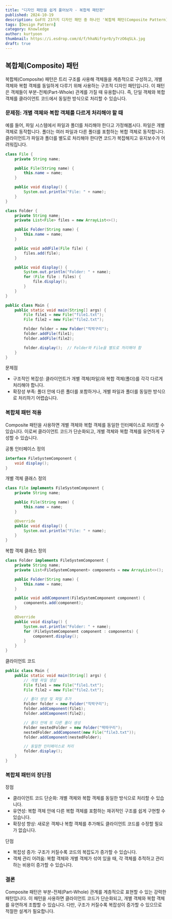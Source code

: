 ```yaml
---
title: "디자인 패턴을 쉽게 풀어보자 - 복합체 패턴편"
published: 2024-10-19
description: GoF의 23가지 디자인 패턴 중 하나인 '복합체 패턴(Composite Pattern)'을 쉽게 풀어보기
tags: [Design Pattern]
category: Knowledge
author: kurtyoon
thumbnail: https://i.esdrop.com/d/f/hhaNifrpr0/y7rzO6qSLk.jpg
draft: true
---
```


## 복합체(Composite) 패턴

복합체(Composite) 패턴은 트리 구조를 사용해 객체들을 계층적으로 구성하고, 개별 객체와 복합 객체를 동일하게 다루기 위해 사용하는 구조적 디자인 패턴입니다. 이 패턴은 객체들이 부분-전체(Part-Whole) 관계를 가질 때 유용합니다. 즉, 단일 객체와 복합 객체를 클라이언트 코드에서 동일한 방식으로 처리할 수 있습니다.

### 문제점: 개별 객체와 복합 객체를 다르게 처리해야 할 때

예를 들어, 파일 시스템에서 파일과 폴더를 처리해야 한다고 가정해봅시다. 파일은 개별 객체로 동작합니다. 폴더는 여러 파일과 다른 폴더를 포함하는 복합 객체로 동작합니다. 클라이언트가 파일과 폴더를 별도로 처리해야 한다면 코드가 복잡해지고 유지보수가 어려워집니다.

```java
class File {
    private String name;

    public File(String name) {
        this.name = name;
    }

    public void display() {
        System.out.println("File: " + name);
    }
}

class Folder {
    private String name;
    private List<File> files = new ArrayList<>();

    public Folder(String name) {
        this.name = name;
    }

    public void addFile(File file) {
        files.add(file);
    }

    public void display() {
        System.out.println("Folder: " + name);
        for (File file : files) {
            file.display();
        }
    }
}

public class Main {
    public static void main(String[] args) {
        File file1 = new File("file1.txt");
        File file2 = new File("file2.txt");

        Folder folder = new Folder("직박구리");
        folder.addFile(file1);
        folder.addFile(file2);

        folder.display();  // Folder와 File을 별도로 처리해야 함
    }
}
```

문제점

- 구조적인 복잡성: 클라이언트가 개별 객체(파일)와 복합 객체(폴더)를 각각 다르게 처리해야 합니다.
- 확장성 부족: 폴더 안에 다른 폴더를 포함하거나, 개별 파일과 폴더를 동일한 방식으로 처리하기 어렵습니다.

### 복합체 패턴 적용

Composite 패턴을 사용하면 개별 객체와 복합 객체를 동일한 인터페이스로 처리할 수 있습니다. 이로써 클라이언트 코드가 단순화되고, 개별 객체와 복합 객체를 유연하게 구성할 수 있습니다.

공통 인터페이스 정의

```java
interface FileSystemComponent {
    void display();
}
```

개별 객체 클래스 정의

```java
class File implements FileSystemComponent {
    private String name;

    public File(String name) {
        this.name = name;
    }

    @Override
    public void display() {
        System.out.println("File: " + name);
    }
}
```

복합 객체 클래스 정의

```java
class Folder implements FileSystemComponent {
    private String name;
    private List<FileSystemComponent> components = new ArrayList<>();

    public Folder(String name) {
        this.name = name;
    }

    public void addComponent(FileSystemComponent component) {
        components.add(component);
    }

    @Override
    public void display() {
        System.out.println("Folder: " + name);
        for (FileSystemComponent component : components) {
            component.display();
        }
    }
}
```

클라이언트 코드

```java
public class Main {
    public static void main(String[] args) {
        // 개별 파일 생성
        File file1 = new File("file1.txt");
        File file2 = new File("file2.txt");

        // 폴더 생성 및 파일 추가
        Folder folder = new Folder("직박구리");
        folder.addComponent(file1);
        folder.addComponent(file2);

        // 폴더 안에 또 다른 폴더 생성
        Folder nestedFolder = new Folder("딱따구리");
        nestedFolder.addComponent(new File("file3.txt"));
        folder.addComponent(nestedFolder);

        // 동일한 인터페이스로 처리
        folder.display();
    }
}
```

### 복합체 패턴의 장단점

장점

- 클라이언트 코드 단순화: 개별 객체와 복합 객체를 동일한 방식으로 처리할 수 있습니다.
- 유연성: 복합 객체 안에 다른 복합 객체를 포함하는 재귀적인 구조를 쉽게 구현할 수 있습니다.
- 확장성 향상: 새로운 객체나 복합 객체를 추가해도 클라이언트 코드를 수정할 필요가 없습니다.

단점

- 복잡성 증가: 구조가 커질수록 코드의 복잡도가 증가할 수 있습니다.
- 객체 관리 어려움: 복합 객체와 개별 객체가 섞여 있을 때, 각 객체를 추적하고 관리하는 비용이 증가할 수 있습니다.

### 결론

Composite 패턴은 부분-전체(Part-Whole) 관계를 계층적으로 표현할 수 있는 강력한 패턴입니다. 이 패턴을 사용하면 클라이언트 코드가 단순화되고, 개별 객체와 복합 객체를 유연하게 조합할 수 있습니다. 다만, 구조가 커질수록 복잡성이 증가할 수 있으므로 적절한 설계가 필요합니다.
